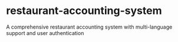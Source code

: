 # restaurant-accounting-system
A comprehensive restaurant accounting system with multi-language support and user authentication
